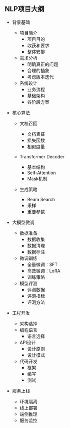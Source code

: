## NLP项目大纲

- 背景基础

    - 项目简介
        - 项目目的
        - 收获和要求
        - 整体安排
    - 需求分析
        - 明确真正的问题
        - 合理的抽象
        - 考虑版本迭代
    - 系统设计
        - 业务流程
        - 基础架构
        - 各阶段方案

- 核心算法

    - 文档召回
        - 文档表征
        - 损失函数
        - 相似度量
    - Transformer Decoder
        - 基本结构
        - Self-Attention
        - Mask机制

    - 生成策略
        - Beam Search
        - 采样
        - 重要参数

- 大模型微调

    - 数据准备
        - 数据收集
        - 数据清理
        - 数据标注
    - 微调训练
        - 全量微调：SFT
        - 高效微调：LoRA
        - 训练策略
    - 模型评测
        - 评测数据
        - 评测指标
        - 评测方法

- 工程开发

    - 架构选择
    - 编程语言
        - 语言选择
    - API设计
        - 设计原则
        - 设计模式
    - 代码开发
        - 框架
        - 编写
        - 测试

- 服务上线

    - 环境隔离
    - 线上部署
    - 端侧推理
    - 服务监控